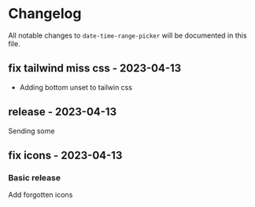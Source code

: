 # Changelog

All notable changes to `date-time-range-picker` will be documented in this file.

## fix tailwind miss css - 2023-04-13

- Adding bottom unset to tailwin css

## release - 2023-04-13

Sending some

## fix icons - 2023-04-13

### Basic release

Add forgotten icons
